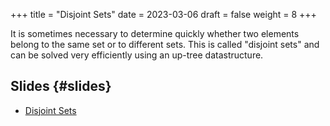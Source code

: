 +++
title = "Disjoint Sets"
date = 2023-03-06
draft = false
weight = 8
+++

It is sometimes necessary to determine quickly whether two elements belong to the same set or
to different sets.  This is called "disjoint sets" and can be solved very efficiently using
an up-tree datastructure.


## Slides {#slides}

-   [Disjoint Sets](/slides/disjoint-sets.pdf)
